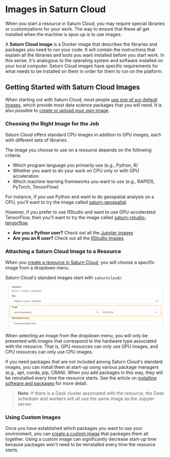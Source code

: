 # Images in Saturn Cloud

When you start a resource in Saturn Cloud, you may require special libraries or customizations for your work. The way to ensure that these all get installed when the machine is spun up is to use images.

A **Saturn Cloud image** is a Docker image that describes the libraries and packages you need to run your code. It will contain the instructions that explain all the libraries and tools you want installed before you start work. In this sense, it's analogous to the operating system and software installed on your local computer.  Saturn Cloud images have specific requirements for what needs to be installed on them in order for them to run on the platform.

## Getting Started with Saturn Cloud Images

When starting out with Saturn Cloud, most people [use one of our default images](<docs/Using Saturn Cloud/manage-images/saturn-default-images/rstudio-images/saturn-rstudio.md>), which provide most data science packages that you will need. It is also possible to [create or upload your own image](<docs/Using Saturn Cloud/manage-images/build-images/import-images.md>).

### Choosing the Right Image for the Job
Saturn Cloud offers standard CPU images in addition to GPU images, each with different sets of libraries.

The image you choose to use on a resource depends on the following criteria:
* Which program language you primarily use (e.g., Python, R)
* Whether you want to do your work on CPU only or with GPU acceleration
* Which machine learning frameworks you want to use (e.g., RAPIDS, PyTorch, TensorFlow)

For instance, if you use Python and want to do geospatial analysis on a CPU, you'll want to try the image called [saturn-geospatial](https://github.com/saturncloud/images/tree/main/saturn-geospatial).

However, if you prefer to use RStudio and want to use GPU-accelerated TensorFlow, then you'll want to try the image called [saturn-rstudio-tensorflow](https://github.com/saturncloud/images/tree/main/saturn-rstudio-tensorflow).

* **Are you a Python user?** Check out all the [Jupyter images](<docs/Using Saturn Cloud/manage-images/saturn-default-images/jupyter-images/saturn-tensorflow.md>)
* **Are you an R user?** Check out all the [RStudio images](<docs/Using Saturn Cloud/manage-images/saturn-default-images/rstudio-images/saturn-rstudio.md>)

### Attaching a Saturn Cloud Image to a Resource

When you [create a resource in Saturn Cloud](<docs/Reference/resources_wont_start.md>), you will choose a specific image from a dropdown menu.

Saturn Cloud's standard images start with `saturncloud/`.

![Image selector for new resource](/images/docs/new-resource-image-selector.jpg "doc-image")

When selecting an image from the dropdown menu, you will only be presented with images that correspond to the hardware type associated with the resource. That is, GPU resources can only use GPU images, and CPU resources can only use CPU images.

If you need packages that are not included among Saturn Cloud's standard images, you can install them at start-up using various package managers (e.g., apt, conda, pip, CRAN). When you add packages in this way, they will be reinstalled every time the resource starts. See the article on [installing software and packages](<docs/Using Saturn Cloud/install-packages.md>) for more detail.

> **Note**: If there is a Dask cluster associated with the resource, the Dask scheduler and workers will all use the same image as the Jupyter server.

### Using Custom Images
Once you have established which packages you want to use your environment, you can [create a custom image](<docs/Using Saturn Cloud/manage-images/build-images/import-images.md>) that packages them all together. Using a custom image can significantly decrease start-up time because packages won't need to be reinstalled every time the resource starts. 